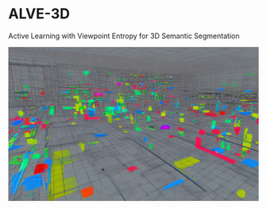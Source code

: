 # ALVE-3D
Active Learning with Viewpoint Entropy for 3D Semantic Segmentation

![Image generated by DreamStudio](images/3018233419_Colorful_3D_scene_of_point_cloud_computer_vision.png)
